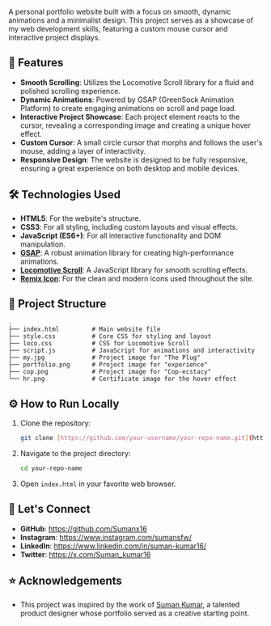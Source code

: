 
A personal portfolio website built with a focus on smooth, dynamic animations and a minimalist design. This project serves as a showcase of my web development skills, featuring a custom mouse cursor and interactive project displays.

## 🚀 Features

* **Smooth Scrolling**: Utilizes the Locomotive Scroll library for a fluid and polished scrolling experience.
* **Dynamic Animations**: Powered by GSAP (GreenSock Animation Platform) to create engaging animations on scroll and page load.
* **Interactive Project Showcase**: Each project element reacts to the cursor, revealing a corresponding image and creating a unique hover effect.
* **Custom Cursor**: A small circle cursor that morphs and follows the user's mouse, adding a layer of interactivity.
* **Responsive Design**: The website is designed to be fully responsive, ensuring a great experience on both desktop and mobile devices.

## 🛠️ Technologies Used

* **HTML5**: For the website's structure.
* **CSS3**: For all styling, including custom layouts and visual effects.
* **JavaScript (ES6+)**: For all interactive functionality and DOM manipulation.
* [**GSAP**](https://gsap.com/): A robust animation library for creating high-performance animations.
* [**Locomotive Scroll**](https://locomotive.ca/): A JavaScript library for smooth scrolling effects.
* [**Remix Icon**](https://remixicon.com/): For the clean and modern icons used throughout the site.

## 📂 Project Structure

```
.
├── index.html         # Main website file
├── style.css          # Core CSS for styling and layout
├── loco.css           # CSS for Locomotive Scroll
├── script.js          # JavaScript for animations and interactivity
├── my.jpg             # Project image for "The Plug"
├── portfolio.png      # Project image for "experience"
├── cop.png            # Project image for "Cop-ecstacy"
└── hr.png             # Certificate image for the hover effect
```

## ⚙️ How to Run Locally

1.  Clone the repository:
    ```bash
    git clone [https://github.com/your-username/your-repo-name.git](https://github.com/your-username/your-repo-name.git)
    ```
2.  Navigate to the project directory:
    ```bash
    cd your-repo-name
    ```
3.  Open `index.html` in your favorite web browser.

## 🤝 Let's Connect

* **GitHub**: https://github.com/Sumanx16
* **Instagram**: https://www.instagram.com/sumansfw/
* **LinkedIn**: https://www.linkedin.com/in/suman-kumar16/
* **Twitter**: https://x.com/Suman_kumar16

## ⭐ Acknowledgements

* This project was inspired by the work of [Suman Kumar](https://github.com/Sumanx16), a talented product designer whose portfolio served as a creative starting point.
